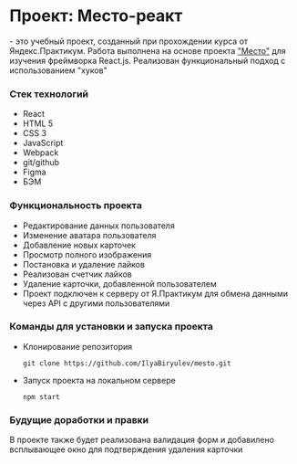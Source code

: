 <h1> Проект: Место-реакт</h1>
<p>- это учебный проект, созданный при прохождении курса от Яндекс.Практикум. Работа выполнена на основе проекта <a href="https://github.com/IlyaBiryulev/mesto">"Место"</a> для изучения фреймворка React.js. Реализован функциональный подход с использованием "хуков"</p>

<h3>Стек технологий</h3>
<ul>
  <li>React</li>
  <li>HTML 5</li>
  <li>CSS 3</li>
  <li>JavaScript</li>
  <li>Webpack</li>
  <li>git/github</li>
  <li>Figma</li>
  <li>БЭМ</li>
</ul>

<h3>Функциональность проекта</h3>
<ul>
  <li>Редактирование данных пользователя</li>
  <li>Изменение аватара пользователя</li>
  <li>Добавление новых карточек</li>
  <li>Просмотр полного изображения</li>
  <li>Постановка и удаление лайков</li>
  <li>Реализован счетчик лайков</li>
  <li>Удаление карточки, добавленной пользователем</li>
  <li>Проект подключен к серверу от Я.Практикум для обмена данными через API с другими пользователями</li>
</ul>

<h3>Команды для установки и запуска проекта</h3>
<ul>
  <li>Клонирование репозитория</li>

  ```
  git clone https://github.com/IlyaBiryulev/mesto.git
  ```

  <li>Запуск проекта на локальном сервере</li>

  ```
  npm start
  ```
</ul>

<h3>Будущие доработки и правки</h3>
<p>В проекте также будет реализована валидация форм и добавилено всплывающее окно для подтверждения удаления карточки</p>


